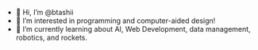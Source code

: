 - 👋 Hi, I’m @btashii
- 👀 I’m interested in programming and computer-aided design!
- 🌱 I’m currently learning about AI, Web Development, data management, robotics, and rockets. 

<!---
btashii/btashii is a ✨ special ✨ repository because its `README.md` (this file) appears on your GitHub profile.
You can click the Preview link to take a look at your changes.
--->
